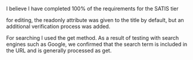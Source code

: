 I believe I have completed 100% of the requirements for the SATIS tier

for editing, the readonly attribute was given to the title by default, but an additional verification process was added.

For searching I used the get method. As a result of testing with search engines such as Google, we confirmed that the search term is included in the URL and is generally processed as get.